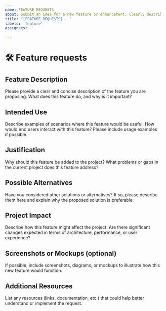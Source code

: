 ```yaml
---
name: FEATURE REQUESTS
about: Submit an idea for a new feature or enhancement. Clearly describe the request or need, the proposed solution, and its potential impact on the project. Provide as much detail as possible to facilitate evaluation.
title: "[FEATURE REQUESTS] - "
labels: 'feature'
assignees: ''

---
```

# 🛠️ Feature requests
## Feature Description

Please provide a clear and concise description of the feature you are proposing. What does this feature do, and why is it important?

## Intended Use

Describe examples of scenarios where this feature would be useful. How would end users interact with this feature? Please include usage examples if possible.

## Justification

Why should this feature be added to the project? What problems or gaps in the current project does this feature address?

## Possible Alternatives

Have you considered other solutions or alternatives? If so, please describe them here and explain why the proposed solution is preferable.

## Project Impact

Describe how this feature might affect the project. Are there significant changes expected in terms of architecture, performance, or user experience?

## Screenshots or Mockups (optional)

If possible, include screenshots, diagrams, or mockups to illustrate how this new feature would function.

## Additional Resources

List any resources (links, documentation, etc.) that could help better understand or implement the request.